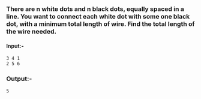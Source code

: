 ### There are n white dots and n black dots, equally spaced in a line. You want to connect each white dot with some one black dot, with a minimum total length of wire. Find the total length of the wire needed.

#### Input:-
```
3 4 1
2 5 6
```

### Output:-
```
5
```
